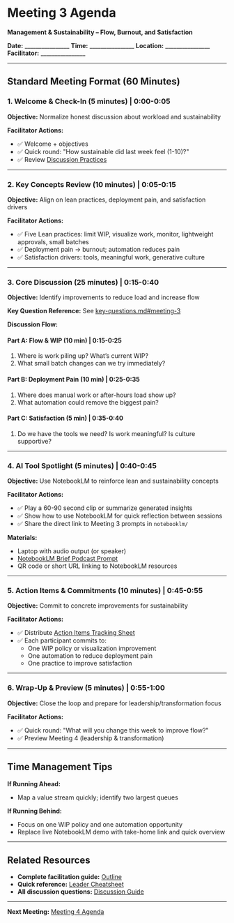 # Meeting 3 Agenda

**Management & Sustainability – Flow, Burnout, and Satisfaction**

**Date:** ________________
**Time:** ________________
**Location:** ________________
**Facilitator:** ________________

---

## Standard Meeting Format (60 Minutes)

### 1. Welcome & Check-In (5 minutes) | 0:00-0:05

**Objective:** Normalize honest discussion about workload and sustainability

**Facilitator Actions:**
- ✅ Welcome + objectives
- ✅ Quick round: "How sustainable did last week feel (1-10)?"
- ✅ Review [Discussion Practices](../../activities/discussion-practices.md)

---

### 2. Key Concepts Review (10 minutes) | 0:05-0:15

**Objective:** Align on lean practices, deployment pain, and satisfaction drivers

**Facilitator Actions:**
- ✅ Five Lean practices: limit WIP, visualize work, monitor, lightweight approvals, small batches
- ✅ Deployment pain → burnout; automation reduces pain
- ✅ Satisfaction drivers: tools, meaningful work, generative culture

---

### 3. Core Discussion (25 minutes) | 0:15-0:40

**Objective:** Identify improvements to reduce load and increase flow

**Key Question Reference:** See [key-questions.md#meeting-3](../../key-questions.md#meeting-3)

**Discussion Flow:**

#### Part A: Flow & WIP (10 min) | 0:15-0:25
1. Where is work piling up? What’s current WIP?
2. What small batch changes can we try immediately?

#### Part B: Deployment Pain (10 min) | 0:25-0:35
1. Where does manual work or after-hours load show up?
2. What automation could remove the biggest pain?

#### Part C: Satisfaction (5 min) | 0:35-0:40
1. Do we have the tools we need? Is work meaningful? Is culture supportive?

---

### 4. AI Tool Spotlight (5 minutes) | 0:40-0:45

**Objective:** Use NotebookLM to reinforce lean and sustainability concepts

**Facilitator Actions:**
- ✅ Play a 60-90 second clip or summarize generated insights
- ✅ Show how to use NotebookLM for quick reflection between sessions
- ✅ Share the direct link to Meeting 3 prompts in `notebooklm/`

**Materials:**
- Laptop with audio output (or speaker)
- [NotebookLM Brief Podcast Prompt](../notebooklm/podcast-brief.md)
- QR code or short URL linking to NotebookLM resources

---

### 5. Action Items & Commitments (10 minutes) | 0:45-0:55

**Objective:** Commit to concrete improvements for sustainability

**Facilitator Actions:**
- ✅ Distribute [Action Items Tracking Sheet](action-items-tracker.md)
- ✅ Each participant commits to:
	- One WIP policy or visualization improvement
	- One automation to reduce deployment pain
	- One practice to improve satisfaction

---

### 6. Wrap-Up & Preview (5 minutes) | 0:55-1:00

**Objective:** Close the loop and prepare for leadership/transformation focus

**Facilitator Actions:**
- ✅ Quick round: "What will you change this week to improve flow?"
- ✅ Preview Meeting 4 (leadership & transformation)

---

## Time Management Tips

**If Running Ahead:**
- Map a value stream quickly; identify two largest queues

**If Running Behind:**
- Focus on one WIP policy and one automation opportunity
- Replace live NotebookLM demo with take-home link and quick overview

---

## Related Resources

- **Complete facilitation guide:** [Outline](../../meetings/meeting-3/outline.md)
- **Quick reference:** [Leader Cheatsheet](../../meetings/meeting-3/leader-cheatsheet.md)
- **All discussion questions:** [Discussion Guide](../../meetings/meeting-3/discussion-guide.md)

---

**Next Meeting:** [Meeting 4 Agenda](../meeting-4/meeting-agenda.md)
